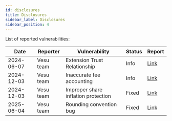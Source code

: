 ```yaml
---
id: disclosures
title: Disclosures
sidebar_label: Disclosures
sidebar_position: 4
---
```


List of reported vulnerabilities:

| **Date**   | **Reporter** | **Vulnerability**                   | **Status** | **Report**                                  |
| ---------- | ------------ | ----------------------------------- | ---------- | ------------------------------------------- |
| 2024-06-07 | Vesu team    | Extension Trust Relationship        | Info       | [Link](/security/disclosures-report/extension-trust-disclosure) |
| 2024-12-03 | Vesu team    | Inaccurate fee accounting           | Info       | [Link](/security/disclosures-report/fee-accounting-disclosure) |
| 2024-12-03 | Vesu team    | Improper share inflation protection | Fixed      | [Link](/security/disclosures-report/share-inflation-protection-disclosure) |
| 2025-06-04 | Vesu team    | Rounding convention bug | Fixed      | [Link](/security/disclosures-report/rounding-convention-bug-disclosure) |